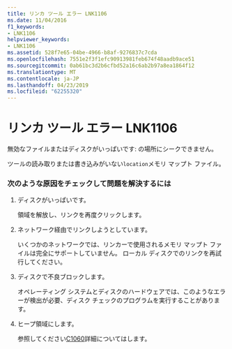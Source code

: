```yaml
---
title: リンカ ツール エラー LNK1106
ms.date: 11/04/2016
f1_keywords:
- LNK1106
helpviewer_keywords:
- LNK1106
ms.assetid: 528f7e65-04be-4966-b8af-9276837c7cda
ms.openlocfilehash: 7551e2f3f1efc90913981feb674f48aadb9ace51
ms.sourcegitcommit: 0ab61bc3d2b6cfbd52a16c6ab2b97a8ea1864f12
ms.translationtype: MT
ms.contentlocale: ja-JP
ms.lasthandoff: 04/23/2019
ms.locfileid: "62255320"
---
```

# <a name="linker-tools-error-lnk1106"></a>リンカ ツール エラー LNK1106

無効なファイルまたはディスクがいっぱいです: の場所にシークできません。

ツールの読み取りまたは書き込みがいない`location`メモリ マップト ファイル。

### <a name="to-fix-by-checking-the-following-possible-causes"></a>次のような原因をチェックして問題を解決するには

1. ディスクがいっぱいです。

   領域を解放し、リンクを再度クリックします。

1. ネットワーク経由でリンクしようとしています。

   いくつかのネットワークでは、リンカーで使用されるメモリ マップト ファイルは完全にサポートしていません。 ローカル ディスクでのリンクを再試行してください。

1. ディスクで不良ブロックします。

   オペレーティング システムとディスクのハードウェアでは、このようなエラーが検出が必要、ディスク チェックのプログラムを実行することがあります。

1. ヒープ領域にします。

   参照してください[C1060](../../error-messages/compiler-errors-1/fatal-error-c1060.md)詳細についてはします。